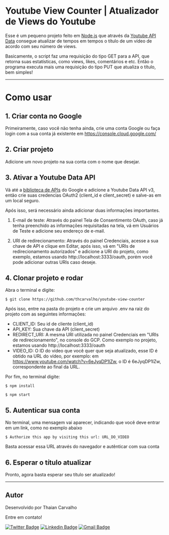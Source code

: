 # Youtube View Counter | Atualizador de Views do Youtube

Esse é um pequeno projeto feito em [Node.js](https://nodejs.org) que através da [Youtube API Data](https://developers.google.com/youtube/v3) consegue atualizar de tempos em tempos o título de um vídeo de acordo com seu número de views.

Basicamente, o script faz uma requisição do tipo GET para a API, que retorna suas estatísticas, como views, likes, comentários e etc. Então o programa executa mais uma requisição do tipo PUT que atualiza o título, bem simples!

---

# Como usar

## 1. Criar conta no Google

Primeiramente, caso você não tenha ainda, crie uma conta Google ou faça login com a sua conta já existente em https://console.cloud.google.com/

## 2. Criar projeto

Adicione um novo projeto na sua conta com o nome que desejar.

## 3. Ativar a Youtube Data API

Vá até a [biblioteca de APIs](https://console.cloud.google.com/apis/library) do Google e adicione a Youtube Data API v3, então crie suas credencias OAuth2 (client_id e client_secret) e salve-as em um local seguro.

Após isso, será necessário ainda adicionar duas informações importantes.

1. E-mail de teste: Através do painel Tela de Consentimento OAuth, caso já tenha preenchido as informações requisitadas na tela, vá em Usuários de Teste e adicione seu endereço de e-mail.

2. URI de redirecionamento: Através do painel Credenciais, acesse a sua chave de API e clique em Editar, após isso, vá em "URIs de redirecionamento autorizados" e adicione a URI do projeto, como exemplo, estamos usando http://localhost:3333/oauth, porém você pode adicionar outras URIs caso deseje.

## 4. Clonar projeto e rodar

Abra o terminal e digite:

```
$ git clone https://github.com/thcarvalho/youtube-view-counter
```

Após isso, entre na pasta do projeto e crie um arquivo .env na raiz do projeto com as seguintes informações:

- CLIENT_ID: Seu id de cliente (client_id)
- API_KEY: Sua chave da API (client_secret)
- REDIRECT_URI: A mesma URI utilizada no painel Credenciais em "URIs de redirecionamento", no console do GCP. Como exemplo no projeto, estamos usando http://localhost:3333/oauth
- VIDEO_ID: O ID do vídeo que você quer que seja atualizado, esse ID é obtido na URL do vídeo, por exemplo: em https://www.youtube.com/watch?v=6eJyqDP1lZw, o ID é 6eJyqDP1lZw, correspondente ao final da URL.

Por fim, no terminal digite:

```
$ npm install

$ npm start
```

## 5. Autenticar sua conta

No terminal, uma mensagem vai aparecer, indicando que você deve entrar em um link, como no exemplo abaixo

```
$ Authorize this app by visiting this url: URL_DO_VIDEO
```

Basta acessar essa URL através do navegador e autênticar com sua conta

## 6. Esperar o título atualizar

Pronto, agora basta esperar seu título ser atualizado!

---

## Autor

Desenvolvido por Thaian Carvalho

Entre em contato!

[![Twitter Badge](https://img.shields.io/badge/-@thaian_carvalho-1ca0f1?style=flat-square&labelColor=1ca0f1&logo=twitter&logoColor=white&link=https://twitter.com/thaian_carvalho)](https://twitter.com/thaian_carvalho) 
[![Linkedin Badge](https://img.shields.io/badge/-Thaian-blue?style=flat-square&logo=Linkedin&logoColor=white&link=https://www.linkedin.com/in/thaian-carvalho-033753178/)](https://www.linkedin.com/in/thaian-carvalho-033753178/) 
[![Gmail Badge](https://img.shields.io/badge/-th29.br@gmail.com-c14438?style=flat-square&logo=Gmail&logoColor=white&link=mailto:th29.br@gmail.com)](mailto:th29.br@gmail.com)